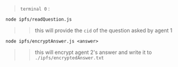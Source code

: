 > `terminal 0` : 

```
node ipfs/readQuestion.js
```

> >  this will provide the `cid` of the question asked by agent 1

```
node ipfs/encryptAnswer.js <answer>
```

> >  this will encrypt agent 2's answer and write it to `./ipfs/encryptedAnswer.txt`

<!--need to complete zk module to go further than this-->